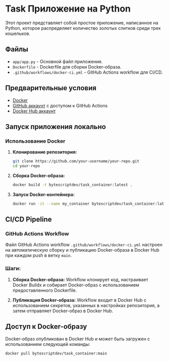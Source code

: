 # Task Приложение на Python

Этот проект представляет собой простое приложение, написанное на Python, которое распределяет количество золотых слитков среди трех кошельков.

## Файлы
- `app/app.py` - Основной файл приложения.
- `Dockerfile` - Dockerfile для сборки Docker-образа.
- `.github/workflows/docker-ci.yml` - GitHub Actions workflow для CI/CD.

## Предварительные условия
- [Docker](https://www.docker.com/get-started)
- [GitHub аккаунт](https://github.com/) с доступом к GitHub Actions
- [Docker Hub аккаунт](https://hub.docker.com/)

## Запуск приложения локально

### Использование Docker

1. **Клонирование репозитория:**
    ```sh
    git clone https://github.com/your-username/your-repo.git
    cd your-repo
    ```

2. **Сборка Docker-образа:**
    ```sh
    docker build -t bytescriptdev/task_container:latest .
    ```

3. **Запуск Docker-контейнера:**
    ```sh
    docker run -it --name my_container bytescriptdev/task_container:latest
    ```

## CI/CD Pipeline

### GitHub Actions Workflow

Файл GitHub Actions workflow `.github/workflows/docker-ci.yml` настроен на автоматическую сборку и публикацию Docker-образа в Docker Hub при каждом push в ветку `main`.

### Шаги:

1. **Сборка Docker-образа:**
    Workflow клонирует код, настраивает Docker Buildx и собирает Docker-образ с использованием предоставленного Dockerfile.

2. **Публикация Docker-образа:**
    Workflow входит в Docker Hub с использованием секретов, указанных в настройках репозитория, а затем отправляет Docker-образ в Docker Hub.

## Доступ к Docker-образу

Docker-образ опубликован в Docker Hub и может быть загружен с использованием следующей команды:

```sh
docker pull bytescriptdev/task_container:main
